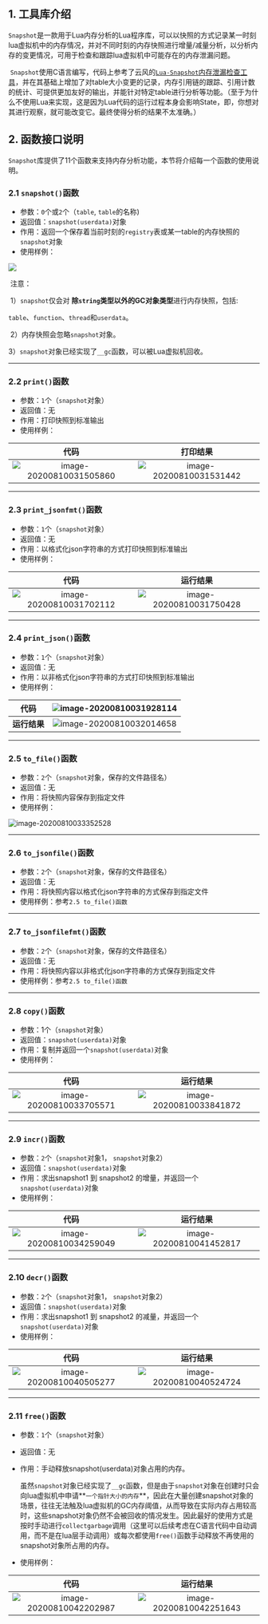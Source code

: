 ## 1. 工具库介绍

​	`Snapshot`是一款用于Lua内存分析的Lua程序库，可以以快照的方式记录某一时刻lua虚拟机中的内存情况，并对不同时刻的内存快照进行增量/减量分析，以分析内存的变更情况，可用于检查和跟踪lua虚拟机中可能存在的内存泄漏问题。

​	`Snapshot`使用C语言编写，代码上参考了云风的[`Lua-Snapshot`内存泄漏检查工具](https://blog.codingnow.com/2012/12/lua_snapshot.html)，并在其基础上增加了对table大小变更的记录，内存引用链的跟踪、引用计数的统计、可提供更加友好的输出，并能针对特定table进行分析等功能。（至于为什么不使用Lua来实现，这是因为Lua代码的运行过程本身会影响State，即，你想对其进行观察，就可能改变它。最终使得分析的结果不太准确。）

## 2. 函数接口说明

​	`Snapshot`库提供了11个函数来支持内存分析功能，本节将介绍每一个函数的使用说明。

### 2.1 `snapshot()`函数

- 参数：`0`个或`2`个（`table`, `table`的名称)
- 返回值：`snapshot(userdata)`对象
- 作用：返回一个保存着当前时刻的`registry`表或某一table的内存快照的`snapshot`对象
- 使用样例：

![](https://github.com/WinsonLu/lua-snapshot/blob/master/assets/image-20200810025930964.png)

​	注意：

​	1）`snapshot`仅会对 **除`string`类型以外的GC对象类型**进行内存快照，包括:

​		 `table`、`function`、`thread`和`userdata`。

​	2）内存快照会忽略`snapshot`对象。

​	3）`snapshot`对象已经实现了`__gc`函数，可以被Lua虚拟机回收。

------

### 2.2 `print()`函数

- 参数：`1`个（`snapshot`对象）
- 返回值：无
- 作用：打印快照到标准输出
- 使用样例：

|                             代码                             |                           打印结果                           |
| :----------------------------------------------------------: | :----------------------------------------------------------: |
| ![image-20200810031505860](https://github.com/WinsonLu/lua-snapshot/blob/master/assets/image-20200810031505860.png) | ![image-20200810031531442](https://github.com/WinsonLu/lua-snapshot/blob/master/assets/image-20200810031531442.png) |

------

### 2.3 `print_jsonfmt()`函数

- 参数：`1`个（`snapshot`对象）
- 返回值：无
- 作用：以格式化json字符串的方式打印快照到标准输出
- 使用样例：

|                             代码                             |                           运行结果                           |
| :----------------------------------------------------------: | :----------------------------------------------------------: |
| ![image-20200810031702112](https://github.com/WinsonLu/lua-snapshot/blob/master/assets/image-20200810031702112.png) | ![image-20200810031750428](https://github.com/WinsonLu/lua-snapshot/blob/master/assets/image-20200810031750428.png) |

------

### 2.4 `print_json()`函数

- 参数：`1`个（`snapshot`对象）
- 返回值：无
- 作用：以非格式化json字符串的方式打印快照到标准输出
- 使用样例：

|     代码     | ![image-20200810031928114](https://github.com/WinsonLu/lua-snapshot/blob/master/assets/image-20200810031928114.png) |
| :----------: | :----------------------------------------------------------: |
| **运行结果** | ![image-20200810032014658](https://github.com/WinsonLu/lua-snapshot/blob/master/assets/image-20200810032014658.png) |

------

### 2.5 `to_file()`函数

- 参数：`2`个（`snapshot`对象，保存的文件路径名）
- 返回值：无
- 作用：将快照内容保存到指定文件
- 使用样例：

![image-20200810033352528](https://github.com/WinsonLu/lua-snapshot/blob/master/assets/image-20200810033352528.png)

------

### 2.6 `to_jsonfile()`函数

- 参数：`2`个（`snapshot`对象，保存的文件路径名）
- 返回值：无
- 作用：将快照内容以格式化json字符串的方式保存到指定文件
- 使用样例：参考`2.5 to_file()函数`

------

### 2.7 `to_jsonfilefmt()`函数

- 参数：`2`个（`snapshot`对象，保存的文件路径名）
- 返回值：无
- 作用：将快照内容以非格式化json字符串的方式保存到指定文件
- 使用样例：参考`2.5 to_file()函数`

------

### 2.8 `copy()`函数

- 参数：1个（`snapshot`对象）
- 返回值：`snapshot(userdata)`对象
- 作用：复制并返回一个`snapshot(userdata)`对象
- 使用样例：

|                             代码                             |                           运行结果                           |
| :----------------------------------------------------------: | :----------------------------------------------------------: |
| ![image-20200810033705571](https://github.com/WinsonLu/lua-snapshot/blob/master/assets/image-20200810033705571.png) | ![image-20200810033841872](https://github.com/WinsonLu/lua-snapshot/blob/master/assets/image-20200810033841872.png) |

------

### 2.9 `incr()`函数

- 参数：`2`个（`snapshot`对象1， `snapshot`对象2）
- 返回值：`snapshot(userdata)`对象
- 作用：求出snapshot1 到 snapshot2 的增量，并返回一个`snapshot(userdata)`对象
- 使用样例：

|                             代码                             |                           运行结果                           |
| :----------------------------------------------------------: | :----------------------------------------------------------: |
| ![image-20200810034259049](https://github.com/WinsonLu/lua-snapshot/blob/master/assets/image-20200810034259049.png) | ![image-20200810041452817](https://github.com/WinsonLu/lua-snapshot/blob/master/assets/image-20200810041452817.png) |

------

### 2.10 `decr()`函数

- 参数：`2`个（`snapshot`对象1， `snapshot`对象2）
- 返回值：`snapshot(userdata)`对象
- 作用：求出snapshot1 到 snapshot2 的减量，并返回一个`snapshot(userdata)`对象
- 使用样例：

|                             代码                             |                           运行结果                           |
| :----------------------------------------------------------: | :----------------------------------------------------------: |
| ![image-20200810040505277](https://github.com/WinsonLu/lua-snapshot/blob/master/assets/image-20200810040505277.png) | ![image-20200810040524724](https://github.com/WinsonLu/lua-snapshot/blob/master/assets/image-20200810040524724.png) |

------

### 2.11 `free()`函数

- 参数：`1`个（`snapshot`对象）

- 返回值：无

- 作用：手动释放snapshot(userdata)对象占用的内存。

  ​			虽然`snapshot`对象已经实现了`__gc`函数，但是由于`snapshot`对象在创建时只会向lua虚拟机中申请**`一个指针大小的内存`**，因此在大量创建snapshot对象的场景，往往无法触及lua虚拟机的GC内存阈值，从而导致在实际内存占用较高时，这些snapshot对象仍然不会被回收的情况发生。因此最好的使用方式是按时手动进行`collectgarbage`调用（这里可以后续考虑在C语言代码中自动调用，而不是在lua层手动调用）或每次都使用`free()`函数手动释放不再使用的snapshot对象所占用的内存。

- 使用样例：

|                             代码                             |                           运行结果                           |
| :----------------------------------------------------------: | :----------------------------------------------------------: |
| ![image-20200810042202987](https://github.com/WinsonLu/lua-snapshot/blob/master/assets/image-20200810042202987.png) | ![image-20200810042251643](https://github.com/WinsonLu/lua-snapshot/blob/master/assets/image-20200810042251643.png) |



